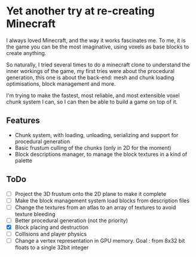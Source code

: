 # Yet another try at re-creating Minecraft

I always loved Minecraft, and the way it works fascinates me. To me, it is the game you can be the most imaginative, using voxels as base blocks to create anything.

So naturally, I tried several times to do a minecraft clone to understand the inner workings of the game, my first tries were about the procedural generation, this one is about the back-end: mesh and chunk loading optimisations, block management and more.

I'm trying to make the fastest, most reliable, and most extensible voxel chunk system I can, so I can then be able to build a game on top of it.

## Features

- Chunk system, with loading, unloading, serializing and support for procedural generation
- Basic frustum culling of the chunks (only in 2D for the moment)
- Block descriptions manager, to manage the block textures in a kind of palette

## ToDo

- [ ] Project the 3D frustum onto the 2D plane to make it complete
- [ ] Make the block management system load blocks from description files
- [ ] Change the textures from an atlas to an array of textures to avoid texture bleeding
- [ ] Better procedural generation (not the priority)
- [x] Block placing and destruction
- [ ] Collisions and player physics
- [ ] Change a vertex representation in GPU memory. Goal : from 8x32 bit floats to a single 32bit integer
